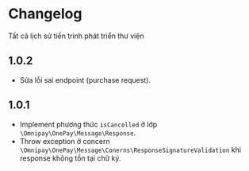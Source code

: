 # Changelog

Tất cả lịch sử tiến trình phát triển thư viện

## 1.0.2
- Sửa lỗi sai endpoint (purchase request).

## 1.0.1

- Implement phương thức `isCancelled` ở lớp `\Omnipay\OnePay\Message\Response`.
- Throw exception ở concern `\Omnipay\OnePay\Message\Conerns\ResponseSignatureValidation` khi response không tồn tại chữ ký.
